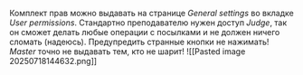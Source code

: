 Комплект прав можно выдавать на странице *General settings* во вкладке *User permissions*. Стандартно преподавателю нужен доступ *Judge*, так он сможет делать любые операции с посылками и не должен ничего сломать (надеюсь). Предупредить странные кнопки не нажимать! *Master* точно не выдавать тем, кто не шарит!
![[Pasted image 20250718144632.png]]